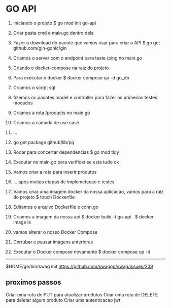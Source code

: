 # GO API

1. Iniciando o projeto
    $ go mod init go-api

2. Criar pasta cmd e main.go dentro dela
3. Fazer o download do pacote que vamos usar para criar a API
    $ go get github.com/gin-gonic/gin
4. Criamos o server com o endpoint para teste /ping no main.go
5. Criando o docker-compose na raiz do projeto
6. Para executar o docker
    $ docker compose up -d go_db
7. Criamos o script sql
8. fizemos os pacotes model e controller para fazer os primeiros testes mocados
9. Criamos a rota /products no main.go
10. Criamos a camada de use case
11. ...
12. go get package github/lib/pq
13. Rodar para concertar dependencias
    $ go mod tidy
14. Executar no main.go para verificar se esta tudo ok
15. Vamos criar a rota para inserir produtos
16. ... apos muitas etapas de implemetacao e testes
17. Vamos criar uma imagem docker da nossa aplicacao, vamos para a raiz do projeto
    $ touch Dockerfile
18. Editamos o arquivo Dockerfile e conn.go
19. Criamos a imagem da nossa api
    $ docker build -t go-api .
    $ docker image ls
20. vamos alterar o nosso Docker Compose
21. Derrubar e pausar imagens anteriores
22. Executar o Docker compose novamente
    $ docker compose up -d

------

$HOME/go/bin/swag init
https://github.com/swaggo/swag/issues/209

## proximos passos
Criar uma rota de PUT para atualizar produtos
Criar uma rota de DELETE para deletar algum produto
Criar uma autenticacao jwt
